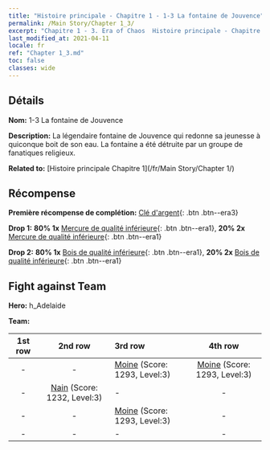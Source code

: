 ```yaml
---
title: "Histoire principale - Chapitre 1 - 1-3 La fontaine de Jouvence"
permalink: /Main Story/Chapter 1_3/
excerpt: "Chapitre 1 - 3. Era of Chaos  Histoire principale - Chapitre 1_3. 1-3 La fontaine de Jouvence"
last_modified_at: 2021-04-11
locale: fr
ref: "Chapter 1_3.md"
toc: false
classes: wide
---
```


## Détails

 **Nom:** 1-3 La fontaine de Jouvence

 **Description:** La légendaire fontaine de Jouvence qui redonne sa jeunesse à quiconque boit de son eau. La fontaine a été détruite par un groupe de fanatiques religieux.

 **Related to:** [Histoire principale Chapitre 1](/fr/Main Story/Chapter 1/)

## Récompense

 **Première récompense de complétion:** [Clé d'argent](/fr/Items/con_693/){: .btn .btn--era3}

 **Drop 1:** **80% 1x** [Mercure de qualité inférieure](/fr/Items/mat_2/){: .btn .btn--era1}, **20% 2x** [Mercure de qualité inférieure](/fr/Items/mat_2/){: .btn .btn--era1}

 **Drop 2:** **80% 1x** [Bois de qualité inférieure](/fr/Items/mat_1/){: .btn .btn--era1}, **20% 2x** [Bois de qualité inférieure](/fr/Items/mat_1/){: .btn .btn--era1}


## Fight against Team
 **Hero:** h_Adelaide

 **Team:**


  | 1st row | 2nd row | 3rd row | 4th row |
  |:----:|:----:|:----|:----:|
  | - | - | [Moine](/fr/units/Monk/) (Score: 1293, Level:3)  | [Moine](/fr/units/Monk/) (Score: 1293, Level:3)  |
  | - | [Nain](/fr/units/Dwarf/) (Score: 1232, Level:3)  | - | - |
  | - | - | [Moine](/fr/units/Monk/) (Score: 1293, Level:3)  | - |
  | - | - | - | - |


